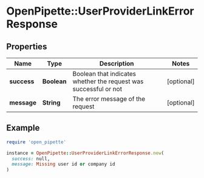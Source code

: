 # OpenPipette::UserProviderLinkErrorResponse

## Properties

| Name | Type | Description | Notes |
| ---- | ---- | ----------- | ----- |
| **success** | **Boolean** | Boolean that indicates whether the request was successful or not | [optional] |
| **message** | **String** | The error message of the request | [optional] |

## Example

```ruby
require 'open_pipette'

instance = OpenPipette::UserProviderLinkErrorResponse.new(
  success: null,
  message: Missing user id or company id
)
```

